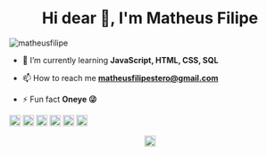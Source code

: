 <h1 align="center">Hi dear 👋, I'm Matheus Filipe</h1>
<p align="left"> <img src="https://komarev.com/ghpvc/?username=matheusilipe" alt="matheusfilipe" /> </p>

- 🔭 I’m currently learning **JavaScript, HTML, CSS, SQL**

- 📫 How to reach me **matheusfilipestero@gmail.com**

- ⚡ Fun fact **Oneye 😜**

<p align="left">
<img src="https://devicons.github.io/devicon/devicon.git/icons/react/react-original-wordmark.svg" alt="react" width="20" height="20"/>
<img src="https://devicons.github.io/devicon/devicon.git/icons/css3/css3-original-wordmark.svg" alt="css3"  width="20" height="20"/>
<img src="https://devicons.github.io/devicon/devicon.git/icons/html5/html5-original-wordmark.svg" alt="html5"  width="20" height="20"/>
<img src="https://devicons.github.io/devicon/devicon.git/icons/javascript/javascript-original.svg" alt="javascript" width="20" height="20"/>
<img src="https://devicons.github.io/devicon/devicon.git/icons/postgresql/postgresql-original-wordmark.svg" alt="postgresql" width="20" height="20"/>
<img src="https://devicons.github.io/devicon/devicon.git/icons/nodejs/nodejs-original.svg" alt="nodejs" width="20" height="20"/></p><p align="center">
</p>

<p align="center">
<a href="https://linkedin.com/in/matheus-filipe" target="blank"><img align="center" src="https://cdn.jsdelivr.net/npm/simple-icons@3.0.1/icons/linkedin.svg" alt="matheus-filipe" height="20" width="20" /></a>
</p>

<!--
